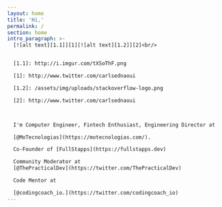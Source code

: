 ```yaml
---
layout: home
title: 'Hi,'
permalink: /
section: home
intro_paragraph: >-
  [![alt text][1.1]][1][![alt text][1.2]][2]<br/>


  [1.1]: http://i.imgur.com/tXSoThF.png

  [1]: http://www.twitter.com/carlsednaoui

  [1.2]: /assets/img/uploads/stackoverflow-logo.png

  [2]: http://www.twitter.com/carlsednaoui



  I'm Computer Engineer, Fintech Enthusiast, Engineering Director at 

  [@MoTecnologias](https://motecnologias.com/).  

  Co-Founder of [FullStapps](https://fullstapps.dev)  

  Community Moderator at
  [@ThePracticalDev](https://twitter.com/ThePracticalDev)  

  Code Mentor at 

  [@codingcoach_io.](https://twitter.com/codingcoach_io)
---
```


